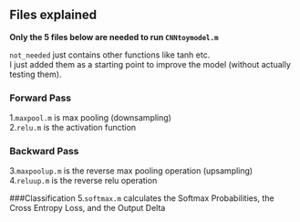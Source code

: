 ## Files explained

**Only the 5 files below are needed to run ```CNNtoymodel.m```**

```not_needed``` just contains other functions like tanh etc.  
I just added them as a starting point to improve the model (without actually testing them).  

### Forward Pass
1.```maxpool.m```  is max pooling (downsampling)  
2.```relu.m``` is the activation function 
### Backward Pass
3.```maxpoolup.m``` is the reverse max pooling operation (upsampling)  
4.```reluup.m``` is the reverse relu operation

###Classification
5.```softmax.m``` calculates the Softmax Probabilities, the Cross Entropy Loss, and the Output Delta
